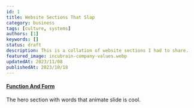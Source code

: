 ```yaml
---
id: 1
title: Website Sections That Slap
category: business
tags: [culture, systems]
authors: [1]
keywords: []
status: draft
description: This is a collation of website sections I had to share.
featured_image: incubrain-company-values.webp
updatedAt: 2023/11/08
publishedAt: 2023/10/18
---
```


#### [Function And Form](https://www.functionandform.co.uk/)

The hero section with words that animate slide is cool.
